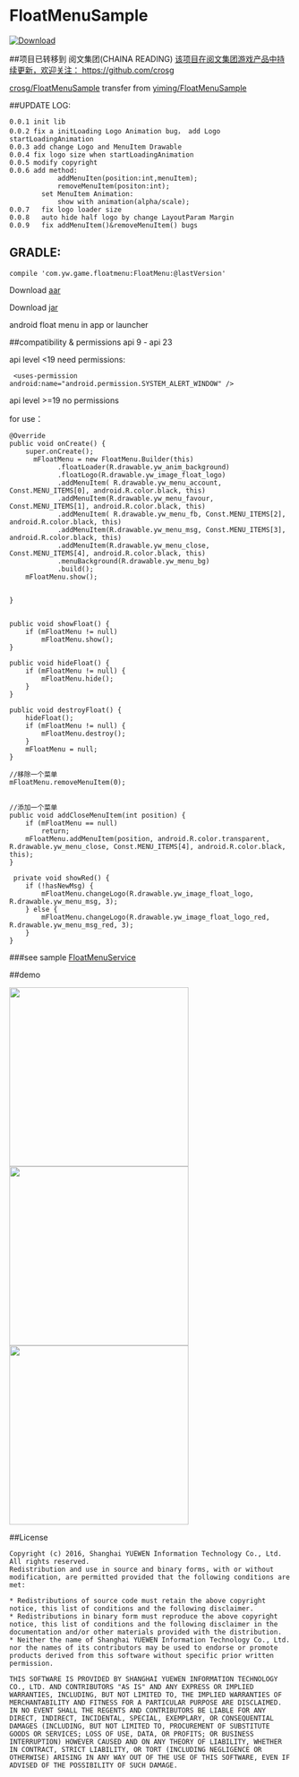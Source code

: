 # FloatMenuSample
[ ![Download](https://api.bintray.com/packages/fanofdemo/maven/FloatMenu/images/download.svg) ](https://bintray.com/fanofdemo/maven/FloatMenu/_latestVersion)




##项目已转移到 阅文集团(CHAINA READING) 
[该项目在阅文集团游戏产品中持续更新，欢迎关注： https://github.com/crosg ](https://github.com/crosg)	

[crosg/FloatMenuSample](https://github.com/crosg/FloatMenuSample)
transfer from [yiming/FloatMenuSample](https://github.com/fanOfDemo/FloatMenuSample)


##UPDATE LOG:
	
	0.0.1 init lib
	0.0.2 fix a initLoading Logo Animation bug， add Logo startLoadingAnimation
	0.0.3 add change Logo and MenuItem Drawable
	0.0.4 fix logo size when startLoadingAnimation
	0.0.5 modify copyright
	0.0.6 add method:
				addMenuIten(position:int,menuItem);
				removeMenuItem(positon:int);
			set MenuItem Animation:
				show with animation(alpha/scale);
	0.0.7	fix logo loader size
	0.0.8	auto hide half logo by change LayoutParam Margin
	0.0.9 	fix addMenuItem()&removeMenuItem() bugs
	

##  GRADLE:

	compile 'com.yw.game.floatmenu:FloatMenu:@lastVersion'


Download [aar](https://dl.bintray.com/fanofdemo/maven/com/yw/game/floatmenu/FloatMenu/0.0.5/FloatMenu-0.0.9.aar)	

Download [jar](https://bintray.com/fanofdemo/maven/download_file?file_path=com%2Fyw%2Fgame%2Ffloatmenu%2FFloatMenu%2F0.0.5%2FFloatMenu-0.0.9-sources.jar)


android float menu in app or launcher

##compatibility & permissions
 api 9 - api 23

api level <19 need permissions:

	 <uses-permission android:name="android.permission.SYSTEM_ALERT_WINDOW" />

api level >=19 no permissions



for use：

	@Override
    public void onCreate() {
        super.onCreate();
          mFloatMenu = new FloatMenu.Builder(this)
                .floatLoader(R.drawable.yw_anim_background)
                .floatLogo(R.drawable.yw_image_float_logo)
                .addMenuItem( R.drawable.yw_menu_account, Const.MENU_ITEMS[0], android.R.color.black, this)
                .addMenuItem(R.drawable.yw_menu_favour, Const.MENU_ITEMS[1], android.R.color.black, this)
                .addMenuItem( R.drawable.yw_menu_fb, Const.MENU_ITEMS[2], android.R.color.black, this)
                .addMenuItem(R.drawable.yw_menu_msg, Const.MENU_ITEMS[3], android.R.color.black, this)
                .addMenuItem(R.drawable.yw_menu_close, Const.MENU_ITEMS[4], android.R.color.black, this)
                .menuBackground(R.drawable.yw_menu_bg)
                .build();
        mFloatMenu.show();


    }


 	public void showFloat() {
        if (mFloatMenu != null)
            mFloatMenu.show();
    }

    public void hideFloat() {
        if (mFloatMenu != null) {
            mFloatMenu.hide();
        }
    }

    public void destroyFloat() {
        hideFloat();
        if (mFloatMenu != null) {
            mFloatMenu.destroy();
        }
        mFloatMenu = null;
    }

	//移除一个菜单
   	mFloatMenu.removeMenuItem(0);


	//添加一个菜单
	public void addCloseMenuItem(int position) {
        if (mFloatMenu == null)
            return;
        mFloatMenu.addMenuItem(position, android.R.color.transparent, R.drawable.yw_menu_close, Const.MENU_ITEMS[4], android.R.color.black, this);
    }

	 private void showRed() {
        if (!hasNewMsg) {
            mFloatMenu.changeLogo(R.drawable.yw_image_float_logo, R.drawable.yw_menu_msg, 3);
        } else {
            mFloatMenu.changeLogo(R.drawable.yw_image_float_logo_red, R.drawable.yw_menu_msg_red, 3);
        }
    }


###see sample [FloatMenuService](https://github.com/fanOfDemo/FloatMenuSample/blob/master/FloatMenuDemo%2Fsrc%2Fmain%2Fjava%2Fcom%2Fyw%2Fgame%2Ffloatmenu%2Fdemo%2FFloatMenuService.java)

##demo

<img src="pickture/20160503125603.png" width="320" />

<img src="pickture/201605031543.gif" width="320" />
<img src="pickture/201605041543.gif" width="320" />



##License

	
	Copyright (c) 2016, Shanghai YUEWEN Information Technology Co., Ltd. 
	All rights reserved.
	Redistribution and use in source and binary forms, with or without modification, are permitted provided that the following conditions are met:
	
	* Redistributions of source code must retain the above copyright notice, this list of conditions and the following disclaimer.
	* Redistributions in binary form must reproduce the above copyright notice, this list of conditions and the following disclaimer in the documentation and/or other materials provided with the distribution.
	* Neither the name of Shanghai YUEWEN Information Technology Co., Ltd. nor the names of its contributors may be used to endorse or promote products derived from this software without specific prior written permission.
	
	THIS SOFTWARE IS PROVIDED BY SHANGHAI YUEWEN INFORMATION TECHNOLOGY CO., LTD. AND CONTRIBUTORS "AS IS" AND ANY EXPRESS OR IMPLIED WARRANTIES, INCLUDING, BUT NOT LIMITED TO, THE IMPLIED WARRANTIES OF MERCHANTABILITY AND FITNESS FOR A PARTICULAR PURPOSE ARE DISCLAIMED. IN NO EVENT SHALL THE REGENTS AND CONTRIBUTORS BE LIABLE FOR ANY DIRECT, INDIRECT, INCIDENTAL, SPECIAL, EXEMPLARY, OR CONSEQUENTIAL DAMAGES (INCLUDING, BUT NOT LIMITED TO, PROCUREMENT OF SUBSTITUTE GOODS OR SERVICES; LOSS OF USE, DATA, OR PROFITS; OR BUSINESS INTERRUPTION) HOWEVER CAUSED AND ON ANY THEORY OF LIABILITY, WHETHER IN CONTRACT, STRICT LIABILITY, OR TORT (INCLUDING NEGLIGENCE OR OTHERWISE) ARISING IN ANY WAY OUT OF THE USE OF THIS SOFTWARE, EVEN IF ADVISED OF THE POSSIBILITY OF SUCH DAMAGE.




